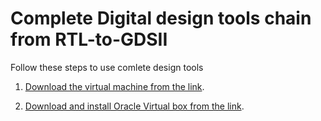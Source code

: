 # Complete Digital design tools chain from RTL-to-GDSII

Follow these steps to use comlete design tools 

1. [Download the virtual machine from the link](https://drive.google.com/drive/folders/1OyIJfVUsH48eC8sYwlszqnSR3Phi1bOn?usp=sharing).

2. [Download and install Oracle Virtual box from the link](https://download.virtualbox.org/virtualbox/6.1.28/VirtualBox-6.1.28-147628-Win.exe).
